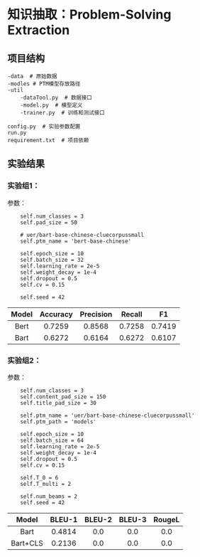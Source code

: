 # 知识抽取：Problem-Solving Extraction

## 项目结构
    -data  # 原始数据
    -modles # PTM模型存放路径
    -util
        -dataTool.py  # 数据接口
        -model.py  # 模型定义
        -trainer.py  # 训练和测试接口

    config.py  # 实验参数配置
    run.py
    requirement.txt  # 项目依赖

## 实验结果

### 实验组1：
参数：

        self.num_classes = 3
        self.pad_size = 50

        # uer/bart-base-chinese-cluecorpussmall
        self.ptm_name = 'bert-base-chinese'

        self.epoch_size = 10
        self.batch_size = 32
        self.learning_rate = 2e-5
        self.weight_decay = 1e-4
        self.dropout = 0.5
        self.cv = 0.15

        self.seed = 42


| Model | Accuracy | Precision | Recall | F1 |
| :---: | :---: | :---: | :---: | :---: |
| Bert | 0.7259 | 0.8568 | 0.7258 | 0.7419 |
| Bart | 0.6272 | 0.6164 | 0.6272 | 0.6107 |

### 实验组2：
参数：

        self.num_classes = 3
        self.content_pad_size = 150
        self.title_pad_size = 30

        self.ptm_name = 'uer/bart-base-chinese-cluecorpussmall'
        self.ptm_path = 'models'

        self.epoch_size = 10
        self.batch_size = 64
        self.learning_rate = 2e-5
        self.weight_decay = 1e-4
        self.dropout = 0.5
        self.cv = 0.15

        self.T_0 = 6
        self.T_multi = 2

        self.num_beams = 2
        self.seed = 42


| Model | BLEU-1 | BLEU-2 | BLEU-3 | RougeL |
| :---: | :---: | :---: | :---: | :---: |
| Bart | 0.4814 | 0.0 | 0.0 | 0.0 |
| Bart+CLS | 0.2136 | 0.0 | 0.0 | 0.0 |